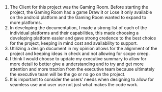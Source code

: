 1. The Client for this project was the Gaming Room. Before starting the project, the Gaming Room had a game Draw it or Lose it only available on the android platform and the Gaming Room wanted to expand to more platforms. 
2. In developing the documentation, I made a strong list of each of the individual platforms and their capabilities, this made choosing a developing platform easier and gave strong credence to the best choice for the project, keeping in mind cost and availability to support. 
3. Utilizing a design document in my opinion allows for the alignment of the project and keeping ideas in check and not allowing for scope creep. 
4. I think I would choose to update my executive summary to allow for more detail to better give a understanding and to try and get more attention and more traction from the executive team because ultimately the executive team will be the go or no go on the project. 
5. It is important to consider the users’ needs when designing to allow for seamless use and user use not just what makes the code work. 

